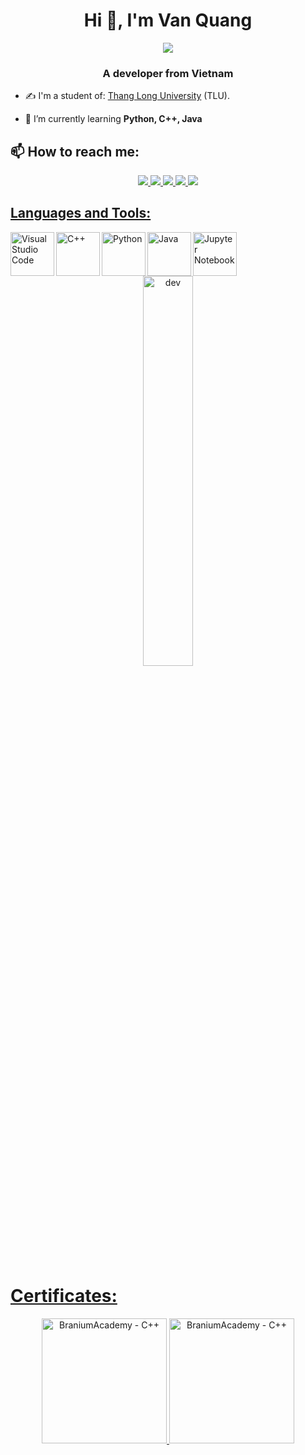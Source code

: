 <h1 align="center">Hi 👋, I'm Van Quang</h1>
<p align="center"><img src="https://img.icons8.com/color/48/000000/vietnam-circular.png"/></p>
<h3 align="center">A developer from Vietnam </h3>

- ✍ I'm a student of: [Thang Long University](https://thanglong.edu.vn/) (TLU).

- 🌱 I’m currently learning **Python, C++, Java**


## 📫 How to reach me:



<p align="center">
  <a href="https://www.linkedin.com/in/quang-nguyen-56475b229" target="_blank"> 
    <img src="https://img.icons8.com/fluent/48/000000/linkedin.png"/>
  </a>
  <a href="https://www.facebook.com/vanquanq18" alt="Facebook">
    <img src="https://img.icons8.com/fluent/48/000000/facebook-new.png" target="_blank" />
  </a> 
  <a href="https://github.com/vanquanq" alt="Github">
    <img src="https://img.icons8.com/fluent/48/000000/github.png"/>
  </a> 
  <a href="https://www.youtube.com/channel/UCXt3U_DM6Y-slWjFwA505ZQ" alt="Youtube channel" target="_blank" >
    <img src="https://img.icons8.com/fluent/48/000000/youtube-play.png"/>
  </a>
  <a href="https://www.instagram.com/vanquanq18/" alt="Kaggle" target="_blank" >
    <img src="https://img.icons8.com/color/48/000000/instagram-new--v1.png"/>
</p>

## Languages and Tools:
<img align="left" alt="Visual Studio Code" width="70px" src="https://img.icons8.com/nolan/344/visual-studio-code-2019.png" />
<img align="left" alt="C++" width="70px" src="https://upload.wikimedia.org/wikipedia/commons/1/18/ISO_C%2B%2B_Logo.svg" />
<img align="left" alt="Python" width="70px" src="https://img.icons8.com/dusk/344/python.png" />
<img align="left" alt="Java" width="70px" src="https://img.icons8.com/color/344/java-coffee-cup-logo--v1.png" />
<img align="left" alt="Jupyter Notebook" width="70px" src="https://img.icons8.com/fluency/344/jupyter.png" />

<table style="width:100%;">
  <tr>
      <p align="center"> 
        <img src="https://cdn.dribbble.com/users/1059583/screenshots/4171367/coding-freak.gif" alt="dev" width="40%"/>
      </p>
  </tr>
</table>

# Certificates:

<p align="center">
  <a href="[https://www.kaggle.com/learn/certification/nguyenhuynhminhtien/python](https://scontent.fhan3-5.fna.fbcdn.net/v/t1.15752-9/296837118_395744805980127_5503580768324165611_n.png?_nc_cat=109&ccb=1-7&_nc_sid=ae9488&_nc_ohc=sIbr1U9IVEEAX-jOYFK&_nc_ht=scontent.fhan3-5.fna&oh=03_AVKX-vnXOiS9tTzmrBUaxaPgzO-CFE5NK0MPox1_fr_jqg&oe=631A9E55)">
    <img alt="BraniumAcademy - C++" title="BraniumAcademy - C++" src="https://i.imgur.com/pGU1EsX.jpg" width="200px" />
    <img alt="BraniumAcademy - C++" title="BraniumAcademy - CTDL" src="https://postimg.cc/xc5VL2yQ" width="200px" />
</p>
